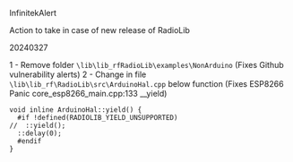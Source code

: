 InfinitekAlert

Action to take in case of new release of RadioLib

20240327

1 - Remove folder `\lib\lib_rfRadioLib\examples\NonArduino` (Fixes Github vulnerability alerts)
2 - Change in file `\lib\lib_rf\RadioLib\src\ArduinoHal.cpp` below function (Fixes ESP8266 Panic core_esp8266_main.cpp:133 __yield)
```
void inline ArduinoHal::yield() {
  #if !defined(RADIOLIB_YIELD_UNSUPPORTED)
//  ::yield();
  ::delay(0);
  #endif
}
```
